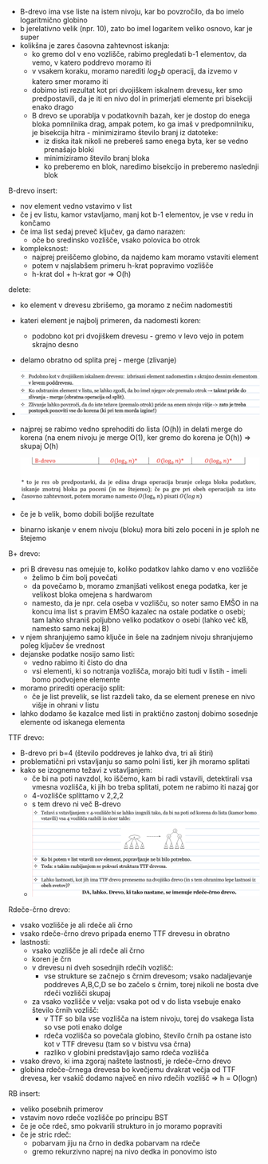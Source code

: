 - B-drevo ima vse liste na istem nivoju, kar bo povzročilo, da bo imelo logaritmično globino
- b jerelativno velik (npr. 10), zato bo imel logaritem veliko osnovo, kar je super
- kolikšna je zares časovna zahtevnost iskanja:
	- ko gremo dol v eno vozlišče, rabimo pregledati b-1 elementov, da vemo, v katero poddrevo moramo iti
	- v vsakem koraku, moramo narediti $log_2b$ operacij, da izvemo v katero smer moramo iti
	- dobimo isti rezultat kot pri dvojiškem iskalnem drevesu, ker smo predpostavili, da je iti en nivo dol in primerjati elemente pri bisekciji enako drago
	- B drevo se uporablja v podatkovnih bazah, ker je dostop do enega bloka pomnilnika drag, ampak potem, ko ga imaš v predpomnilniku, je bisekcija hitra - minimiziramo število branj iz datoteke:
		- iz diska itak nikoli ne prebereš samo enega byta, ker se vedno prenašajo bloki
		- minimiziramo število branj bloka
		- ko preberemo en blok, naredimo bisekcijo in preberemo naslednji blok

B-drevo insert:
- nov element vedno vstavimo v list
- če j ev listu, kamor vstavljamo, manj kot b-1 elementov, je vse v redu in končamo
- če ima list sedaj preveč ključev, ga damo narazen:
	- oče bo sredinsko vozlišče, vsako polovica bo otrok
- kompleksnost:
	- najprej preiščemo globino, da najdemo kam moramo vstaviti element
	- potem v najslabšem primeru h-krat popravimo vozlišče
	- h-krat dol + h-krat gor => O(h)

delete:
- ko element v drevesu zbrišemo, ga moramo z nečim nadomestiti
- kateri element je najbolj primeren, da nadomesti koren:
	- podobno kot pri dvojiškem drevesu - gremo v levo vejo in potem skrajno desno
- delamo obratno od splita prej - merge (zlivanje)
- ![600](../../Images3/Pasted%20image%2020250401093342.png)
- najprej se rabimo vedno sprehoditi do lista (O(h)) in delati merge do korena (na enem nivoju je merge O(1), ker gremo do korena je O(h)) => skupaj O(h)

- ![600](../../Images3/Pasted%20image%2020250401094016.png)
- če je b velik, bomo dobili boljše rezultate
- binarno iskanje v enem nivoju (bloku) mora biti zelo poceni in je sploh ne štejemo

B+ drevo:
- pri B drevesu nas omejuje to, koliko podatkov lahko damo v eno vozlišče
	- želimo b čim bolj povečati
	- da povečamo b, moramo zmanjšati velikost enega podatka, ker je velikost bloka omejena s hardwarom
	- namesto, da je npr. cela oseba v vozlišču, so noter samo EMŠO in na koncu ima list s pravim EMŠO kazalec na ostale podatke o osebi; tam lahko shraniš poljubno veliko podatkov o osebi (lahko več kB, namesto samo nekaj B)
- v njem shranjujemo samo ključe in šele na zadnjem nivoju shranjujemo poleg ključev še vrednost
- dejanske podatke nosijo samo listi:
	- vedno rabimo iti čisto do dna
	- vsi elementi, ki so notranja vozlišča, morajo biti tudi v listih - imeli bomo podvojene elemente
- moramo prirediti operacijo split:
	- če je list prevelik, se list razdeli tako, da se element prenese en nivo višje in ohrani v listu
- lahko dodamo še kazalce med listi in praktično zastonj dobimo sosednje elemente od iskanega elementa

TTF drevo:
- B-drevo pri b=4 (število poddreves je lahko dva, tri ali štiri)
- problematični pri vstavljanju so samo polni listi, ker jih moramo splitati
- kako se izognemo težavi z vstavljanjem:
	- če bi na poti navzdol, ko iščemo, kam bi radi vstavili, detektirali vsa vmesna vozlišča, ki jih bo treba splitati, potem ne rabimo iti nazaj gor
	- 4-vozlišče splittamo v 2,2,2
	- s tem drevo ni več B-drevo
	- ![600](../../Images3/Pasted%20image%2020250401102252.png)

Rdeče-črno drevo:
- vsako vozlišče je ali rdeče ali črno
- vsako rdeče-črno drevo pripada enemo TTF drevesu in obratno
- lastnosti:
	- vsako vozlišče je ali rdeče ali črno
	- koren je črn
	- v drevesu ni dveh sosednjih rdečih vozlišč:
		- vse strukture se začnejo s črnim drevesom; vsako nadaljevanje poddreves A,B,C,D se bo začelo s črnim, torej nikoli ne bosta dve rdeči vozlišči skupaj
	- za vsako vozlišče v velja: vsaka pot od v do lista vsebuje enako število črnih vozlišč:
		- v TTF so bila vse vozlišča na istem nivoju, torej do vsakega lista so vse poti enako dolge
		- rdeča vozlišča so povečala globino, število črnih pa ostane isto kot v TTF drevesu (tam so v bistvu vsa črna)
		- razliko v globini predstavljajo samo rdeča vozlišča
- vsako drevo, ki ima zgoraj naštete lastnosti, je rdeče-črno drevo
- globina rdeče-črnega drevesa bo kvečjemu dvakrat večja od TTF drevesa, ker vsakič dodamo največ en nivo rdečih vozlišč => h = O(logn)

RB insert:
- veliko posebnih primerov
- vstavim novo rdeče vozlišče po principu BST
- če je oče rdeč, smo pokvarili strukturo in jo moramo popraviti
- če je stric rdeč:
	- pobarvam jiju na črno in dedka pobarvam na rdeče
	- gremo rekurzivno naprej na nivo dedka in ponovimo isto
